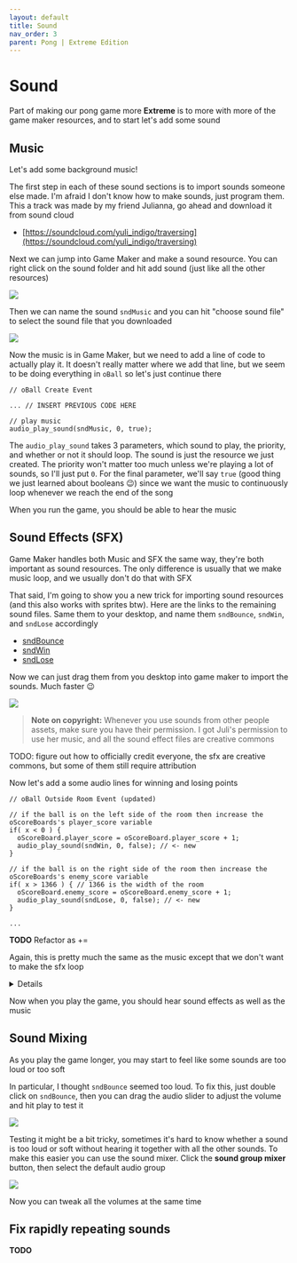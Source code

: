 ```yaml
---
layout: default
title: Sound
nav_order: 3
parent: Pong | Extreme Edition
---
```


# Sound

Part of making our pong game more **Extreme** is to more with more of the game maker resources, and to start let's add some sound

## Music

Let's add some background music!

The first step in each of these sound sections is to import sounds someone else made. I'm afraid I don't know how to make sounds, just program them. This a track was made by my friend Julianna, go ahead and download it from sound cloud

- [https://soundcloud.com/yuli_indigo/traversing](https://soundcloud.com/yuli_indigo/traversing)

Next we can jump into Game Maker and make a sound resource. You can right click on the sound folder and hit add sound (just like all the other resources)

![](../../assets/images/create_sound.gif)

Then we can name the sound ``sndMusic`` and you can hit "choose sound file" to select the sound file that you downloaded

![](../../assets/images/name_sound.png)

Now the music is in Game Maker, but we need to add a line of code to actually play it. It doesn't really matter where we add that line, but we seem to be doing everything in `oBall` so let's just continue there

```
// oBall Create Event

... // INSERT PREVIOUS CODE HERE

// play music
audio_play_sound(sndMusic, 0, true);
```

The ``audio_play_sound`` takes 3 parameters, which sound to play, the priority, and whether or not it should loop. The sound is just the resource we just created. The priority won't matter too much unless we're playing a lot of sounds, so I'll just put ``0``. For the final parameter, we'll say ``true`` (good thing we just learned about booleans 😉) since we want the music to continuously loop whenever we reach the end of the song

When you run the game, you should be able to hear the music

## Sound Effects (SFX)

Game Maker handles both Music and SFX the same way, they're both important as sound resources. The only difference is usually that we make music loop, and we usually don't do that with SFX

That said, I'm going to show you a new trick for importing sound resources (and this also works with sprites btw). Here are the links to the remaining sound files. Same them to your desktop, and name them ``sndBounce``, ``sndWin``, and ``sndLose`` accordingly

- [sndBounce](https://freesound.org/people/bumpelsnake/sounds/456563/)
- [sndWin](https://freesound.org/people/ProjectsU012/sounds/341695/)
- [sndLose](https://freesound.org/people/EVRetro/sounds/501104/)

Now we can just drag them from you desktop into game maker to import the sounds. Much faster 😉

![](../../assets/images/import_sfx.gif)

> **Note on copyright:** Whenever you use sounds from other people assets, make sure you have their permission. I got Juli's permission to use her music, and all the sound effect files are creative commons

TODO: figure out how to officially credit everyone, the sfx are creative commons, but some of them still require attribution

Now let's add a some audio lines for winning and losing points

```
// oBall Outside Room Event (updated)

// if the ball is on the left side of the room then increase the oScoreBoards's player_score variable
if( x < 0 ) {
  oScoreBoard.player_score = oScoreBoard.player_score + 1;
  audio_play_sound(sndWin, 0, false); // <- new
}

// if the ball is on the right side of the room then increase the oScoreBoards's enemy_score variable
if( x > 1366 ) { // 1366 is the width of the room
  oScoreBoard.enemy_score = oScoreBoard.enemy_score + 1;
  audio_play_sound(sndLose, 0, false); // <- new
}

...
```

**TODO** Refactor as +=

Again, this is pretty much the same as the music except that we don't want to make the sfx loop

<details data-summary="Can you figure out how to add the bounce sound?" markdown="1">
It's just once line of code, but we're bouncing with a lot of things so we need to tag it onto a lot of events

```
// oBall collision w/ oWall Event  
...
audio_play_sound(sndBounce, 0, false); // <- new

// oBall collision w/ oPaddle Event
...
audio_play_sound(sndBounce, 0, false); // <- new

// oBall collision w/ oEnemyPaddle Event
...
audio_play_sound(sndBounce, 0, false); // <- new
```
</details>

Now when you play the game, you should hear sound effects as well as the music

## Sound Mixing

As you play the game longer, you may start to feel like some sounds are too loud or too soft

In particular, I thought ``sndBounce`` seemed too loud. To fix this, just double click on ``sndBounce``, then you can drag the audio slider to adjust the volume and hit play to test it

![](../../assets/images/tweak_audio_volume.gif)

Testing it might be a bit tricky, sometimes it's hard to know whether a sound is too loud or soft without hearing it together with all the other sounds. To make this easier you can use the sound mixer. Click the **sound group mixer** button, then select the default audio group

![](../../assets/images/sound_mixer.gif)

Now you can tweak all the volumes at the same time

## Fix rapidly repeating sounds

**TODO**
